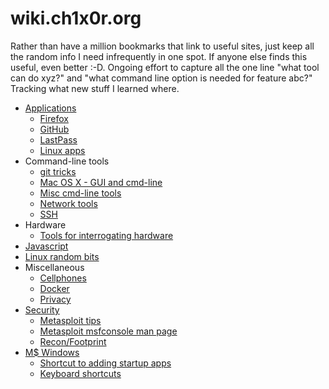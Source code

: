 # wiki.ch1x0r.org

Rather than have a million bookmarks that link to useful sites, just keep all the random info I need infrequently in one spot. If anyone else finds this useful, even better :-D. Ongoing effort to capture all the one line "what tool can do xyz?" and "what command line option is needed for feature abc?" Tracking what new stuff I learned where.

* [Applications](https://github.com/jpinkham/wiki/tree/a33ae765daec86959a1754eaa06965887e4ba711/Applications/README.md)
  * [Firefox](applications/firefox.md)
  * [GitHub](github.md)
  * [LastPass](applications/lastpass.md)
  * [Linux apps](applications/linux_apps.md)
* Command-line tools
  * [git tricks](git.md)
  * [Mac OS X - GUI and cmd-line](osx.md)
  * [Misc cmd-line tools](tools_command_line.md)
  * [Network tools](networking_tools.md)
  * [SSH](ssh.md)
* Hardware
  * [Tools for interrogating hardware](hardware/tools_for_hardware_interrogation.md)
* [Javascript](javascript/)
* [Linux random bits](linux.md)
* Miscellaneous
  * [Cellphones](cellphones.md)
  * [Docker](docker.md)
  * [Privacy](privacy.md)
* [Security](https://github.com/jpinkham/wiki/tree/a33ae765daec86959a1754eaa06965887e4ba711/Sec/README.md)
  * [Metasploit tips](sec/metasploit.md)
  * [Metasploit msfconsole man page](https://github.com/jpinkham/wiki/tree/a33ae765daec86959a1754eaa06965887e4ba711/Sec/metasploit_msfconsole_commands.md)
  * [Recon/Footprint](sec/recon.md)
* [M$ Windows](https://github.com/jpinkham/wiki/tree/a33ae765daec86959a1754eaa06965887e4ba711/windows/README.md)
  * [Shortcut to adding startup apps](https://github.com/jpinkham/wiki/tree/a33ae765daec86959a1754eaa06965887e4ba711/windows/add_startup_apps.md) 
  * [Keyboard shortcuts](windows/keyboard_shortcuts.md) 

